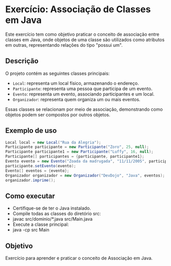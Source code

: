 # Exercício: Associação de Classes em Java

Este exercício tem como objetivo praticar o conceito de associação entre classes em Java, onde objetos de uma classe são utilizados como atributos em outras, representando relações do tipo "possui um".

## Descrição

O projeto contém as seguintes classes principais:

- `Local`: representa um local físico, armazenando o endereço.
- `Participante`: representa uma pessoa que participa de um evento.
- `Evento`: representa um evento, associando participantes e um local.
- `Organizador`: representa quem organiza um ou mais eventos.

Essas classes se relacionam por meio de associação, demonstrando como objetos podem ser compostos por outros objetos.

## Exemplo de uso

```java
Local local = new Local("Rua da Alegria");
Participante participante = new Participante("Zoro", 25, null);
Participante participante1 = new Participante("Luffy", 16, null);
Participante[] participantes = {participante, participante1};
Evento evento = new Evento("Zoada da madrugada", "11/11/2005", participantes, local);
participante.setEvento(evento);
Evento[] eventos = {evento};
Organizador organizador = new Organizador("DevDojo", "Java", eventos);
organizador.imprime();
```
## Como executar

- Certifique-se de ter o Java instalado.
- Compile todas as classes do diretório src:
- javac src/dominio/*.java src/Main.java
- Execute a classe principal:
- java -cp src Main

## Objetivo

Exercício para aprender e praticar o conceito de Associação em Java.
